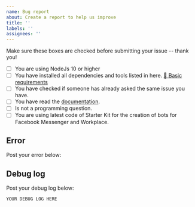 ```yaml
---
name: Bug report
about: Create a report to help us improve
title: ''
labels: ''
assignees: ''
---
```


Make sure these boxes are checked before submitting your issue -- thank you!

- [ ] You are using NodeJs 10 or higher
- [ ] You have installed all dependencies and tools listed in here. [📝 Basic requirements](https://github.com/rudemex/nestjs-starter#basic-requirements)
- [ ] You have checked if someone has already asked the same issue you have.
- [ ] You have read the [documentation](https://github.com/rudemex/nestjs-starter#readme).
- [ ] Is not a programming question.
- [ ] You are using latest code of Starter Kit for the creation of bots for Facebook Messenger and Workplace.

## Error

Post your error below:

## Debug log

Post your debug log below:

```xml
YOUR DEBUG LOG HERE
```
